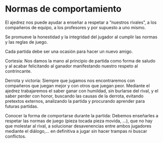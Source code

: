 # Normas de comportamiento

El ajedrez nos puede ayudar a enseñar a respetar a “nuestros rivales”, a los compañeros de equipo, a los profesores y por supuesto a uno mismo.

Se promueve la honestidad y la integridad del jugador al cumplir las normas y las reglas de juego.

Cada partida debe ser una ocasión para hacer un nuevo amigo.

Cortesía: Nos damos la mano al principio de partida como forma de saludo y al acabar felicitando al ganador manifestando nuestro respeto al contrincante.

Derrota y victoria: Siempre que jugamos nos encontraremos con compañeros que juegan mejor y con otros que juegan peor. Mediante el ajedrez trabajaremos el saber ganar con humildad, sin burlarse del rival, y el saber perder con honor, buscando las causas de la derrota, evitando pretextos externos, analizando la partida y procurando aprender para futuras partidas.

Conocer la forma de comportarse durante la partida: Debemos enseñarles a respetar las normas de juego (pieza tocada pieza movida, …), que no hay que molestar al rival, a solucionar desavenencias entre ambos jugadores mediante el diálogo,... en definitiva a jugar sin hacer trampas ni buscar conflictos.

